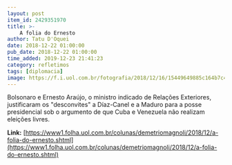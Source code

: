 ```yaml
---
layout: post
item_id: 2429351970
title: >-
    A folia do Ernesto
author: Tatu D'Oquei
date: 2018-12-22 01:00:00
pub_date: 2018-12-22 01:00:00
time_added: 2019-12-23 21:41:23
category: refletimos
tags: [diplomacia]
image: https://f.i.uol.com.br/fotografia/2018/12/16/15449649885c164b7c43ece_1544964988_3x2_rt.jpg
---
```


Bolsonaro e Ernesto Araújo, o ministro indicado de Relações Exteriores, justificaram os "desconvites" a Díaz-Canel e a Maduro para a posse presidencial sob o argumento de que Cuba e Venezuela não realizam eleições livres.

**Link:** [https://www1.folha.uol.com.br/colunas/demetriomagnoli/2018/12/a-folia-do-ernesto.shtml](https://www1.folha.uol.com.br/colunas/demetriomagnoli/2018/12/a-folia-do-ernesto.shtml)

